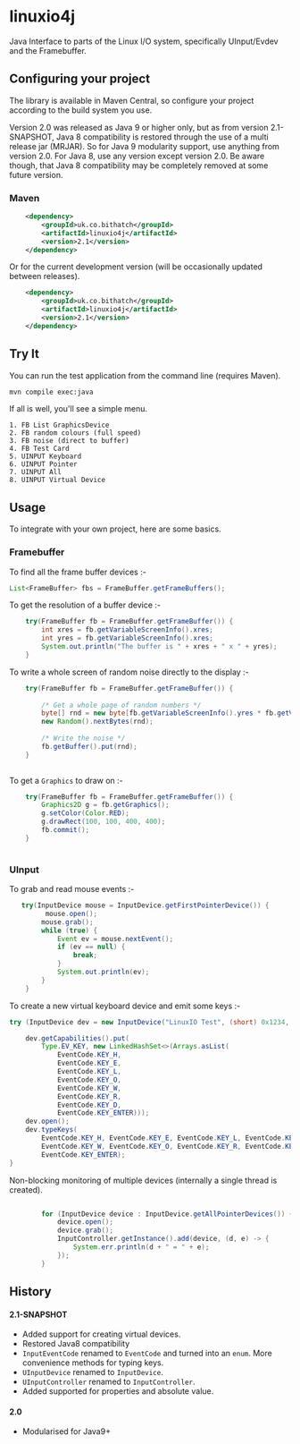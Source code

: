 # linuxio4j

Java Interface to parts of the Linux I/O system, specifically UInput/Evdev and the Framebuffer.

## Configuring your project

The library is available in Maven Central, so configure your project according to the
build system you use. 

Version 2.0 was released as Java 9 or higher only, but as from version 2.1-SNAPSHOT,
Java 8 compatibility is restored through the use of a multi release jar (MRJAR). So for Java 9
modularity support, use anything from version 2.0. For Java 8, use any version except
version 2.0. Be aware though, that Java 8 compatibility may be completely removed at some
future version.

### Maven

```xml
	<dependency>
		<groupId>uk.co.bithatch</groupId>
		<artifactId>linuxio4j</artifactId>
		<version>2.1</version>
	</dependency>
```

Or for the current development version (will be occasionally updated between releases).

```xml
	<dependency>
		<groupId>uk.co.bithatch</groupId>
		<artifactId>linuxio4j</artifactId>
		<version>2.1</version>
	</dependency>
```

## Try It

You can run the test application from the command line (requires Maven).

```sh
mvn compile exec:java
```

If all is well, you'll see a simple menu.

```
1. FB List GraphicsDevice
2. FB random colours (full speed)
3. FB noise (direct to buffer)
4. FB Test Card
5. UINPUT Keyboard
6. UINPUT Pointer
7. UINPUT All
8. UINPUT Virtual Device
```

## Usage

To integrate with your own project, here are some basics.

### Framebuffer

To find all the frame buffer devices :-

```java
List<FrameBuffer> fbs = FrameBuffer.getFrameBuffers();
```

To get the resolution of a buffer device :-

```java
	try(FrameBuffer fb = FrameBuffer.getFrameBuffer()) {
		int xres = fb.getVariableScreenInfo().xres;
		int yres = fb.getVariableScreenInfo().xres;
		System.out.println("The buffer is " + xres + " x " + yres);
	}
```

To write a whole screen of random noise directly to the display :-

```java
	try(FrameBuffer fb = FrameBuffer.getFrameBuffer()) {
	
		/* Get a whole page of random numbers */
		byte[] rnd = new byte[fb.getVariableScreenInfo().yres * fb.getVariableScreenInfo().xres * Math.max(1, fb.getVariableScreenInfo().bits_per_pixel / 8)];
		new Random().nextBytes(rnd);
		
		/* Write the noise */
		fb.getBuffer().put(rnd);
	}
	
```

To get a `Graphics` to draw on :-

```java
	try(FrameBuffer fb = FrameBuffer.getFrameBuffer()) {
		Graphics2D g = fb.getGraphics();
		g.setColor(Color.RED);
		g.drawRect(100, 100, 400, 400);
		fb.commit();
	}
	
```

### UInput

To grab and read mouse events :-

```java
   try(InputDevice mouse = InputDevice.getFirstPointerDevice()) {
		 mouse.open();
        mouse.grab();
        while (true) {
			Event ev = mouse.nextEvent();
			if (ev == null) {
				break;
			}
			System.out.println(ev);
		}
	}
```

To create a new virtual keyboard device and emit some keys :-

```java
try (InputDevice dev = new InputDevice("LinuxIO Test", (short) 0x1234, (short) 0x5678)) {

	dev.getCapabilities().put(
		Type.EV_KEY, new LinkedHashSet<>(Arrays.asList(
			EventCode.KEY_H,
			EventCode.KEY_E, 
			EventCode.KEY_L, 
			EventCode.KEY_O, 
			EventCode.KEY_W, 
			EventCode.KEY_R, 
			EventCode.KEY_D, 
			EventCode.KEY_ENTER)));
	dev.open();
	dev.typeKeys(
		EventCode.KEY_H, EventCode.KEY_E, EventCode.KEY_L, EventCode.KEY_L, 	EventCode.KEY_O,
		EventCode.KEY_W, EventCode.KEY_O, EventCode.KEY_R, EventCode.KEY_L, EventCode.KEY_D,
		EventCode.KEY_ENTER);
}
```

Non-blocking monitoring of multiple devices (internally a single thread is created).

```java

		for (InputDevice device : InputDevice.getAllPointerDevices()) {
			device.open();
			device.grab();
			InputController.getInstance().add(device, (d, e) -> {
				System.err.println(d + " = " + e);
			});
		}
```

## History

#### 2.1-SNAPSHOT

 * Added support for creating virtual devices.
 * Restored Java8 compatibility
 * `InputEventCode` renamed to `EventCode` and turned into an `enum`. More convenience methods for typing keys.
 * `UInputDevice` renamed to `InputDevice`.
 * `UInputController` renamed to `InputController`.
 * Added supported for properties and absolute value.
 
#### 2.0

 * Modularised for Java9+ 

